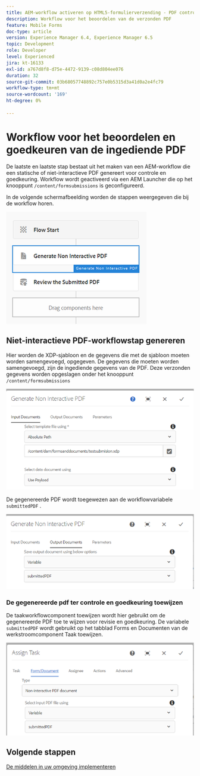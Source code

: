 ```yaml
---
title: AEM-workflow activeren op HTML5-formulierverzending - PDF controleren en goedkeuren
description: Workflow voor het beoordelen van de verzonden PDF
feature: Mobile Forms
doc-type: article
version: Experience Manager 6.4, Experience Manager 6.5
topic: Development
role: Developer
level: Experienced
jira: kt-16133
exl-id: a767d8f8-d75e-4472-9139-c08d804ee076
duration: 32
source-git-commit: 03b68057748892c757e0b5315d3a41d0a2e4fc79
workflow-type: tm+mt
source-wordcount: '169'
ht-degree: 0%

---
```


# Workflow voor het beoordelen en goedkeuren van de ingediende PDF

De laatste en laatste stap bestaat uit het maken van een AEM-workflow die een statische of niet-interactieve PDF genereert voor controle en goedkeuring. Workflow wordt geactiveerd via een AEM Launcher die op het knooppunt `/content/formsubmissions` is geconfigureerd.

In de volgende schermafbeelding worden de stappen weergegeven die bij de workflow horen.

![&#x200B; werkschema &#x200B;](assets/workflow.PNG)

## Niet-interactieve PDF-workflowstap genereren

Hier worden de XDP-sjabloon en de gegevens die met de sjabloon moeten worden samengevoegd, opgegeven. De gegevens die moeten worden samengevoegd, zijn de ingediende gegevens van de PDF. Deze verzonden gegevens worden opgeslagen onder het knooppunt ```/content/formsubmissions```

![&#x200B; werkschema &#x200B;](assets/generate-pdf1.PNG)

De gegenereerde PDF wordt toegewezen aan de workflowvariabele `submittedPDF` .

![&#x200B; werkschema &#x200B;](assets/generate-pdf2.PNG)

### De gegenereerde pdf ter controle en goedkeuring toewijzen

De taakworkflowcomponent toewijzen wordt hier gebruikt om de gegenereerde PDF toe te wijzen voor revisie en goedkeuring. De variabele `submittedPDF` wordt gebruikt op het tabblad Forms en Documenten van de werkstroomcomponent Taak toewijzen.

![&#x200B; werkschema &#x200B;](assets/assign-task.PNG)


## Volgende stappen

[De middelen in uw omgeving implementeren](./deploy-assets.md)